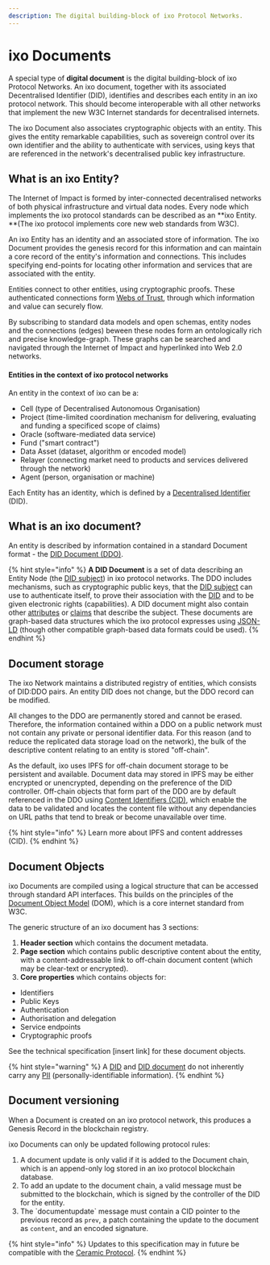 ```yaml
---
description: The digital building-block of ixo Protocol Networks.
---
```


# ixo Documents

A special type of **digital document** is the digital building-block of ixo Protocol Networks. An ixo document, together with its associated Decentralised Identifier (DID), identifies and describes each entity in an ixo protocol network. This should become interoperable with all other networks that implement the new W3C Internet standards for decentralised internets.&#x20;

The ixo Document also associates cryptographic objects with an entity. This gives the entity remarkable capabilities, such as sovereign control over its own identifier and the ability to authenticate with services, using keys that are referenced in the network's decentralised public key infrastructure.

## What is an ixo Entity?

The Internet of Impact is formed by inter-connected decentralised networks of both physical infrastructure and virtual data nodes. Every node which  implements the ixo protocol standards can be described as an **ixo Entity. **(The ixo protocol implements core new web standards from W3C).&#x20;

An ixo Entity has an identity and an associated store of information. The ixo Document provides the genesis record for this information and can maintain a core record of the entity's information and connections. This includes specifying end-points for locating other information and services that are associated with the entity. &#x20;

Entities connect to other entities, using cryptographic proofs. These authenticated connections form [Webs of Trust](https://en.wikipedia.org/wiki/Web\_of\_trust), through which information and value can securely flow.&#x20;

By subscribing to standard data models and open schemas, entity nodes and the connections (edges) beween these nodes form an ontologically rich and precise knowledge-graph. These graphs can be searched and navigated through the Internet of Impact and hyperlinked into Web 2.0 networks. &#x20;

#### Entities in the context of ixo protocol networks

An entity in the context of ixo can be a:

* Cell (type of Decentralised Autonomous Organisation)
* Project (time-limited coordination mechanism for delivering, evaluating and funding a specificed scope of claims)
* Oracle (software-mediated data service)
* Fund ("smart contract")
* Data Asset (dataset, algorithm or encoded model)
* Relayer (connecting market need to products and services delivered through the network)&#x20;
* Agent (person, organisation or machine)

Each Entity has an identity, which is defined by a [Decentralised Identifier](https://www.w3.org/TR/did-core/) (DID).&#x20;

## What is an ixo document?

An entity is described by information contained in a standard Document format - the [DID Document (DDO)](https://www.w3.org/TR/did-core/#core-properties).

{% hint style="info" %}
**A DID Document** is a set of data describing an Entity Node (the [DID subject](https://www.w3.org/TR/did-core/#dfn-did-subjects)) in ixo protocol networks. The DDO includes mechanisms, such as cryptographic public keys, that the [DID subject](https://www.w3.org/TR/did-core/#dfn-did-subjects) can use to authenticate itself, to prove their association with the [DID](https://www.w3.org/TR/did-core/#dfn-decentralized-identifiers) and to be given electronic rights (capabilities). A DID document might also contain other [attributes](https://en.wikipedia.org/wiki/Attribute\_\(computing\)) or [claims](https://en.wikipedia.org/wiki/Claims-based\_identity) that describe the subject. These documents are graph-based data structures which the ixo protocol expresses using [JSON-LD](https://www.w3.org/TR/did-core/#bib-json-ld) (though other compatible graph-based data formats could be used).
{% endhint %}

## Document storage

The ixo Network maintains a distributed registry of entities, which consists of DID:DDO pairs. An entity DID does not change, but the DDO record can be modified.&#x20;

All changes to the DDO are permanently stored and cannot be erased. Therefore, the information contained within a DDO on a public network must not contain any private or personal identifier data. For this reason (and to reduce the replicated data storage load on the network), the bulk of the descriptive content relating to an entity is stored "off-chain".&#x20;

As the default, ixo uses IPFS for off-chain document storage to be persistent and available. Document data may stored in IPFS may be either encrypted or unencrypted, depending on the preference of the DID controller. Off-chain objects that form part of the DDO are by default referenced in the DDO using [Content Identifiers (CID)](https://docs.ipfs.io/guides/concepts/cid/), which enable the data to be validated and locates the content file without any dependancies on URL paths that tend to break or become unavailable over time.

{% hint style="info" %}
Learn more about IPFS and content addresses (CID).
{% endhint %}

## &#x20;Document Objects

ixo Documents are compiled using a logical structure that can be accessed through standard API interfaces. This builds on the principles of the [Document Object Model](https://www.w3.org/TR/2000/REC-DOM-Level-2-Core-20001113/introduction.html) (DOM), which is a core internet standard from W3C.

The generic structure of an ixo document has 3 sections:  &#x20;

1. **Header section** which contains the document metadata.
2. **Page section** which contains public descriptive content about the entity, with a content-addressable link to off-chain document content (which may be clear-text or encrypted). &#x20;
3. **Core properties** which contains objects for:

* Identifiers
* Public Keys
* Authentication
* Authorisation and delegation
* Service endpoints
* Cryptographic proofs

See the technical specification \[insert link] for these document objects.

{% hint style="warning" %}
A [DID](https://www.w3.org/TR/did-core/#dfn-decentralized-identifiers) and [DID document](https://www.w3.org/TR/did-core/#dfn-did-documents) do not inherently carry any [PII](https://en.wikipedia.org/wiki/Personally\_identifiable\_information) (personally-identifiable information).
{% endhint %}

## Document versioning

When a Document is created on an ixo protocol network, this produces a Genesis Record in the blockchain registry.

ixo Documents can only be updated following protocol rules:

1. A document update is only valid if it is added to the Document chain, which is an append-only log stored in an ixo protocol blockchain database.
2. To add an update to the document chain, a valid message must be submitted to the blockchain, which is signed by the controller of the DID for the entity.
3. The \`documentupdate\` message must contain a CID pointer to the previous record as `prev`, a patch containing the update to the document as `content`, and an encoded signature.

{% hint style="info" %}
Updates to this specification may in future be compatible with the [Ceramic Protocol](https://github.com/ceramicnetwork).
{% endhint %}

